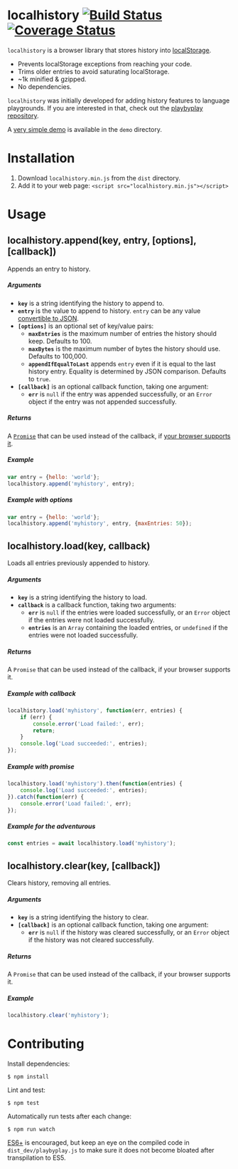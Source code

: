 # localhistory [![Build Status](https://travis-ci.org/peferron/localhistory.svg?branch=master)](https://travis-ci.org/peferron/localhistory) [![Coverage Status](https://coveralls.io/repos/peferron/localhistory/badge.svg)](https://coveralls.io/r/peferron/localhistory)

`localhistory` is a browser library that stores history into [localStorage](https://developer.mozilla.org/en-US/docs/Web/API/Web_Storage_API/Using_the_Web_Storage_API).

* Prevents localStorage exceptions from reaching your code.
* Trims older entries to avoid saturating localStorage.
* ~1k minified & gzipped.
* No dependencies.

`localhistory` was initially developed for adding history features to language playgrounds. If you are interested in that, check out the [playbyplay repository](https://github.com/peferron/playbyplay).

A [very simple demo](https://rawgit.com/peferron/localhistory/master/demo/index.html) is available in the `demo` directory.

# Installation

1. Download `localhistory.min.js` from the `dist` directory.
2. Add it to your web page: `<script src="localhistory.min.js"></script>`

# Usage

## localhistory.append(key, entry, [options], [callback])

Appends an entry to history.

##### Arguments

* **`key`** is a string identifying the history to append to.
* **`entry`** is the value to append to history. `entry` can be any value [convertible to JSON](https://developer.mozilla.org/en-US/docs/Web/JavaScript/Reference/Global_Objects/JSON/stringify).
* **`[options]`** is an optional set of key/value pairs:
  * **`maxEntries`** is the maximum number of entries the history should keep. Defaults to 100.
  * **`maxBytes`** is the maximum number of bytes the history should use. Defaults to 100,000.
  * **`appendIfEqualToLast`** appends `entry` even if it is equal to the last history entry. Equality is determined by JSON comparison. Defaults to `true`.
* **`[callback]`** is an optional callback function, taking one argument:
  * **`err`** is `null` if the entry was appended successfully, or an `Error` object if the entry was not appended successfully.

##### Returns

A [`Promise`](https://developer.mozilla.org/en-US/docs/Web/JavaScript/Reference/Global_Objects/Promise) that can be used instead of the callback, if [your browser supports it](http://caniuse.com/#feat=promises).

##### Example

```js
var entry = {hello: 'world'};
localhistory.append('myhistory', entry);
```

##### Example with options

```js
var entry = {hello: 'world'};
localhistory.append('myhistory', entry, {maxEntries: 50});
```

## localhistory.load(key, callback)

Loads all entries previously appended to history.

##### Arguments

* **`key`** is a string identifying the history to load.
* **`callback`** is a callback function, taking two arguments:
  * **`err`** is `null` if the entries were loaded successfully, or an `Error` object if the entries were not loaded successfully.
  * **`entries`** is an `Array` containing the loaded entries, or `undefined` if the entries were not loaded successfully.

##### Returns

A `Promise` that can be used instead of the callback, if your browser supports it.

##### Example with callback

```js
localhistory.load('myhistory', function(err, entries) {
    if (err) {
        console.error('Load failed:', err);
        return;
    }
    console.log('Load succeeded:', entries);
});
```

##### Example with promise

```js
localhistory.load('myhistory').then(function(entries) {
    console.log('Load succeeded:', entries);
}).catch(function(err) {
    console.error('Load failed:', err);
});
```

##### Example for the adventurous

```js
const entries = await localhistory.load('myhistory');
```

## localhistory.clear(key, [callback])

Clears history, removing all entries.

##### Arguments

* **`key`** is a string identifying the history to clear.
* **`[callback]`** is an optional callback function, taking one argument:
  * **`err`** is `null` if the history was cleared successfully, or an `Error` object if the history was not cleared successfully.

##### Returns

A `Promise` that can be used instead of the callback, if your browser supports it.

##### Example

```js
localhistory.clear('myhistory');
```

# Contributing

Install dependencies:

```shell
$ npm install
```

Lint and test:

```shell
$ npm test
```

Automatically run tests after each change:

```shell
$ npm run watch
```

[ES6+](https://github.com/lukehoban/es6features) is encouraged, but keep an eye on the compiled code in `dist_dev/playbyplay.js` to make sure it does not become bloated after transpilation to ES5.
